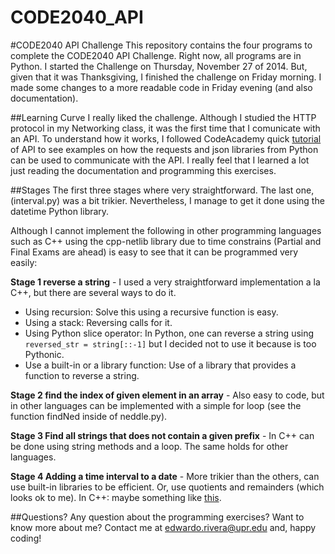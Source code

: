 CODE2040_API
============

#CODE2040 API Challenge
This repository contains the four programs to complete the CODE2040 API Challenge. Right now, all programs
are in Python. I started the Challenge on Thursday, November 27 of 2014. But, given that it was Thanksgiving, I finished the challenge
on Friday morning. I made some changes to a more readable code in Friday evening (and also documentation).

##Learning Curve
I really liked the challenge. Although I studied the HTTP protocol in my Networking class, it was the first time that
I comunicate with an API. To understand how it works, I followed CodeAcademy quick [tutorial](http://www.codecademy.com/courses/python-intermediate-en-6zbLp/0/1) of API to see examples on how the requests and json libraries from Python can be used to communicate with the API. I really feel that I learned a lot just reading the documentation and programming this exercises.

##Stages
The first three stages where very straightforward. The last one, (interval.py) was a bit trikier. Nevertheless,
I manage to get it done using the datetime Python library. 

Although I cannot implement the following in other programming languages such as C++ using the cpp-netlib library due to time constrains (Partial and Final Exams are ahead) is easy to see that it can be programmed very easily:

**Stage 1 reverse a string** - I used a very straightforward implementation a la C++, but there are several ways to do it.

* Using recursion: Solve this using a recursive function is easy.
* Using a stack: Reversing calls for it.
* Using Python slice operator: In Python, one can reverse a string using `reversed_str = string[::-1]` but I decided not to use it because is too Pythonic.
* Use a built-in or a library function: Use of a library that provides a function to reverse a string.

**Stage 2 find the index of given element in an array** - Also easy to code, but in other languages can be implemented with a simple for loop (see the function findNed inside of neddle.py).

**Stage 3 Find all strings that does not contain a given prefix** - In C++ can be done using string methods and a loop. The same holds for other languages.

**Stage 4 Adding a time interval to a date** - More trikier than the others, can use built-in libraries to be efficient. Or, use quotients and remainders (which looks ok to me). In C++: maybe something like [this](http://stackoverflow.com/questions/9527960/how-do-i-construct-an-iso-8601-datetime-in-c).

##Questions?
Any question about the programming exercises? Want to know more about me? Contact me at edwardo.rivera@upr.edu and, happy coding!
    